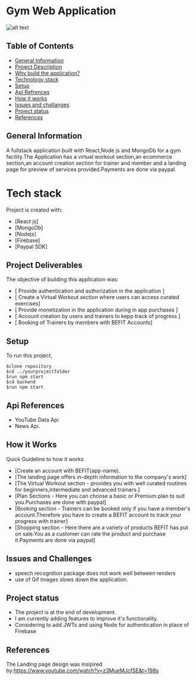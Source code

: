 # Gym Web Application
![alt text](https://github.com/MwangiJim/Gym-web-application/blob/main/Images/gym.jpg?raw=true)

## Table of Contents
* [General Information](#general-info)
* [Project Description](#project-decsription)
* [Why build the application?](#Objective)
* [Technology stack](#tech-stack)
* [Setup](#setup)
* [Api Refrences](#api-refrences)
* [How it works](#how-it-works)
* [Issues and challanges](#issues)
* [Project status](#project-status)
* [References](#references)

## General Information
A fullstack application built with React,Node js and MongoDb for a gym facility.The Application has a virtual workout section,an ecommerce section,an account creation section for trainer and member and a landing page for preview of services provided.Payments are done via paypal.
# Tech stack
Project is created with:
* [React js]
* [MongoDb]
* [Nodejs]
* [Firebase]
* [Paypal SDK]
## Project Deliverables
 The objective of building this application was:
  * [ Provide authentication and authorization in the application ]
  * [ Create a Virtual Workout section where users can access curated exercises]
  * [ Provide monetization in the application during in app purchases ]
  * [ Account creation by users and trainers to kepp track of progress ]
  * [ Booking of Trainers by members with BEFIT Accounts]
## Setup
To run this project,
```
$clone repository
$cd ../yourprojectfolder
$run npm start
$cd backend
$run npm start

```
## Api References
* YouTube Data Api
* News Api.
## How it Works
Quick Guideline to how it works
* [Create an account with BEFIT(app-name).
* [The landing page offers in-depth information to the company's work]
* [The Virtual Workout section - provides you with well curated routines for beginners,intermediate and advanced trainers.]
* [Plan Sections - Here you can choose a basic or Premium plan to suit you.Purchases are done with paypal]
* [Booking section - Trainers can be booked only if you have a member's account.Therefore you have to create a BEFIT account to track your progress with trainer]
* [Shopping section - Here there are a variety of products BEFIT has put on sale.You as a customer can rate the product and purchase it.Payments are done via paypal]
## Issues and Challenges
* speech recognition package does not work well between renders
* use of Gif Images slows down the application.
## Project status
* The project is at the end of development.
* I am currently adding features to improve it's functionality.
* Considering to add JWTs and using Node for authentication in place of Firebase
## References
The Landing page design was insipired by:https://www.youtube.com/watch?v=z3MueMJcfSE&t=198s
